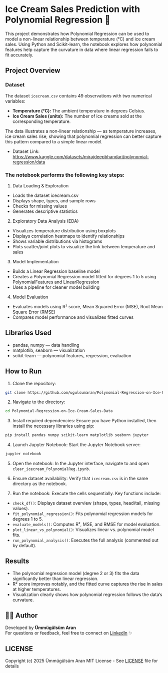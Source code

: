 # Ice Cream Sales Prediction with Polynomial Regression 🍦 

This project demonstrates how Polynomial Regression can be used to model a non-linear relationship between temperature (°C) and ice cream sales.
Using Python and Scikit-learn, the notebook explores how polynomial features help capture the curvature in data where linear regression fails to fit accurately.


## Project Overview

### Dataset
The dataset `icecream.csv` contains 49 observations with two numerical variables:

- **Temperature (°C):** The ambient temperature in degrees Celsius.  
- **Ice Cream Sales (units):** The number of ice creams sold at the corresponding temperature.

The data illustrates a non-linear relationship — as temperature increases, ice cream sales rise, showing that polynomial regression can better capture this pattern compared to a simple linear model.

- Dataset Link: https://www.kaggle.com/datasets/mirajdeepbhandari/polynomial-regression/data


### The notebook performs the following key steps:
1. Data Loading & Exploration
- Loads the dataset icecream.csv
- Displays shape, types, and sample rows
- Checks for missing values
- Generates descriptive statistics
2. Exploratory Data Analysis (EDA)
- Visualizes temperature distribution using boxplots
- Displays correlation heatmaps to identify relationships
- Shows variable distributions via histograms
- Plots scatter/joint plots to visualize the link between temperature and sales

3. Model Implementation
- Builds a Linear Regression baseline model
- Creates a Polynomial Regression model fitted for degrees 1 to 5 using PolynomialFeatures and LinearRegression
- Uses a pipeline for cleaner model building

4. Model Evaluation
- Evaluates models using R² score, Mean Squared Error (MSE), Root Mean Square Error (RMSE)
- Compares model performance and visualizes fitted curves

## Libraries Used
- pandas, numpy — data handling
- matplotlib, seaborn — visualization
- scikit-learn — polynomial features, regression, evaluation

## How to Run

1. Clone the repository:
 ```bash
git clone https://github.com/ugulsumaran/Polynomial-Regression-on-Ice-Cream-Sales-Data.git
```

2. Navigate to the directory:
 ```bash
cd Polynomial-Regression-on-Ice-Cream-Sales-Data
```
3. Install required dependencies: Ensure you have Python installed, then install the necessary libraries using pip:
 ```bash
pip install pandas numpy scikit-learn matplotlib seaborn jupyter
```

4. Launch Jupyter Notebook: Start the Jupyter Notebook server:
 ```bash
jupyter notebook
```

5. Open the notebook: In the Jupyter interface, navigate to and open `clear_icecream_PolynomialReg.ipynb`.

6. Ensure dataset availability: Verify that `icecream.csv` is in the same directory as the notebook.

7. Run the notebook: Execute the cells sequentially. Key functions include:
- `check_df()`: Displays dataset overview (shape, types, head/tail, missing values).
- `fit_polynomial_regression()`: Fits polynomial regression models for degrees 1 to 5.
- `evaluate_models()`: Computes R², MSE, and RMSE for model evaluation.
- `plot_linear_vs_polynomial()`: Visualizes linear vs. polynomial model fits.
- `run_polynomial_analysis()`: Executes the full analysis (commented out by default).



## Results
- The polynomial regression model (degree 2 or 3) fits the data significantly better than linear regression.  
- R² score improves notably, and the fitted curve captures the rise in sales at higher temperatures.  
- Visualization clearly shows how polynomial regression follows the data’s curvature.


## 👩‍💻 Author
Developed by **Ümmügülsüm Aran**  
For questions or feedback, feel free to connect on [LinkedIn](https://www.linkedin.com/in/ummugulsumaran) ✨

## LICENSE 
Copyright (c) 2025 Ümmügülsüm Aran
MIT License - See [LICENSE](LICENSE) file for details




